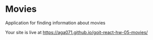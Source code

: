 # Movies

Application for finding information about movies

Your site is live at https://aga071.github.io/goit-react-hw-05-movies/

